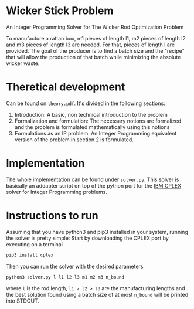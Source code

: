 # Wicker Stick Problem
An Integer Programming Solver for The Wicker Rod Optimization Problem

To manufacture a rattan box, m1 pieces of length l1, m2 pieces of length l2 and m3 pieces of length l3 are needed. 
For that, pieces of length l are provided. The goal of the producer is to find a batch size and the "recipe" that will allow the production of that batch while minimizing the absolute wicker waste.

# Theretical development
Can be found on `theory.pdf`.
It's divided in the following sections:
1. Introduction: A basic, non technical introduction to the problem
2. Formalization and formulation: The necessary notions are formalized and the problem is formulated mathematically using this notions
3. Formulations as an IP problem: An Integer Programming equivalent version of the problem in section 2 is formulated.

# Implementation
The whole implementation can be found under `solver.py`. This solver is basically an addapter script on top of the python port for the [IBM CPLEX](https://www.ibm.com/analytics/cplex-optimizer) solver for Integer Programming problems.

# Instructions to run
Assuming that you have python3 and pip3 installed in your system, running the solver is pretty simple:
Start by downloading the CPLEX port by executing on a terminal
```python 
pip3 install cplex
```

Then you can run the solver with the desired parameters 
```python 
python3 solver.py l l1 l2 l3 m1 m2 m3 n_bound
```
where `l` is the rod length, `l1 > l2 > l3` are the manufacturing lengths and the best solution found 
using a batch size of at most `n_bound` will be printed into STDOUT.
